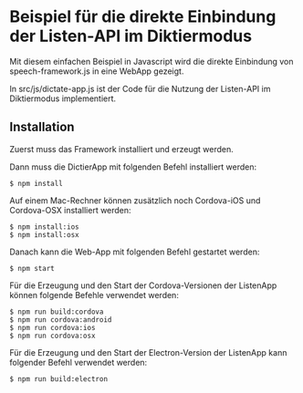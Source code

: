 # Beispiel für die direkte Einbindung der Listen-API im Diktiermodus

Mit diesem einfachen Beispiel in Javascript wird die direkte Einbindung von speech-framework.js in eine WebApp gezeigt.

In src/js/dictate-app.js ist der Code für die Nutzung der Listen-API im Diktiermodus implementiert.

## Installation

Zuerst muss das Framework installiert und erzeugt werden.

Dann muss die DictierApp mit folgenden Befehl installiert werden:

    $ npm install

Auf einem Mac-Rechner können zusätzlich noch Cordova-iOS und Cordova-OSX installiert werden:

    $ npm install:ios
    $ npm install:osx

Danach kann die Web-App mit folgenden Befehl gestartet werden:

    $ npm start

Für die Erzeugung und den Start der Cordova-Versionen der ListenApp können folgende Befehle verwendet werden:

    $ npm run build:cordova
    $ npm run cordova:android
    $ npm run cordova:ios
    $ npm run cordova:osx

Für die Erzeugung und den Start der Electron-Version der ListenApp kann folgender Befehl verwendet werden:

    $ npm run build:electron

